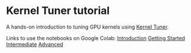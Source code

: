 # Kernel Tuner tutorial

A hands-on introduction to tuning GPU kernels using [Kernel Tuner](https://github.com/benvanwerkhoven/kernel_tuner). 

Links to use the notebooks on Google Colab:
[Introduction](https://colab.research.google.com/github/benvanwerkhoven/kernel_tuner_tutorial/blob/master/hands-on/cuda/00_Kernel_Tuner_Introduction.ipynb)
[Getting Started](https://colab.research.google.com/github/benvanwerkhoven/kernel_tuner_tutorial/blob/master/hands-on/cuda/01_Kernel_Tuner_Getting_Started.ipynb)
[Intermediate](https://colab.research.google.com/github/benvanwerkhoven/kernel_tuner_tutorial/blob/master/hands-on/cuda/02_Kernel_Tuner_Intermediate.ipynb)
[Advanced](https://colab.research.google.com/github/benvanwerkhoven/kernel_tuner_tutorial/blob/master/hands-on/cuda/03_Kernel_Tuner_Advanced.ipynb)
